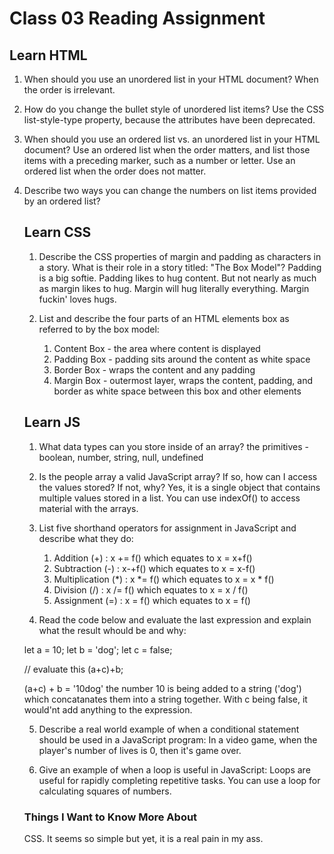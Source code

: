 # Class 03 Reading Assignment

## Learn HTML

1. When should you use an unordered list in your HTML document?
When the order is irrelevant. 

2. How do you change the bullet style of unordered list items?
Use the CSS list-style-type property, because the attributes have been deprecated.

3. When should you use an ordered list vs. an unordered list in your HTML document?
Use an ordered list when the order matters, and list those items with a preceding marker, such as a number or letter. Use an ordered list when the order does not matter.

4. Describe two ways you can change the numbers on list items provided by an ordered list?
<ol type = "">


## Learn CSS

1. Describe the CSS properties of margin and padding as characters in a story. What is their role in a story titled: "The Box Model"?
Padding is a big softie. Padding likes to hug content. But not nearly as much as margin likes to hug. Margin will hug literally everything. Margin fuckin' loves hugs.


2. List and describe the four parts of an HTML elements box as referred to by the box model:
   1. Content Box - the area where content is displayed
   2. Padding Box - padding sits around the content as white space
   3. Border Box - wraps the content and any padding
   4. Margin Box - outermost layer, wraps the content, padding, and border as white space between this box and other elements


## Learn JS

1. What data types can you store inside of an array?
the primitives - boolean, number, string, null, undefined

2. Is the people array a valid JavaScript array? If so, how can I access the values stored? If not, why?
Yes, it is a single object that contains multiple values stored in a list. You can use indexOf() to access material with the arrays.

3. List five shorthand operators for assignment in JavaScript and describe what they do:
   1. Addition (+) : x += f()  which equates to x = x+f()
   2. Subtraction (-) : x-+f() which equates to x = x-f()
   3. Multiplication (*) : x *= f() which equates to x = x * f()
   4. Division (/) : x /= f() which equates to x = x / f()
   5. Assignment (=) : x = f() which equates to x = f()

4. Read the code below and evaluate the last expression and explain what the result whould be and why:

let a = 10;
let b = 'dog';
let c = false;

// evaluate this
(a+c)+b;

(a+c) + b = '10dog'
the number 10 is being added to a string ('dog') which concatanates them into a string together. With c being false, it would'nt add anything to the expression.

5. Describe a real world example of when a conditional statement should be used in a JavaScript program:
In a video game, when the player's number of lives is 0, then it's game over.

6. Give an example of when a loop is useful in JavaScript:
Loops are useful for rapidly completing repetitive tasks. You can use a loop for calculating squares of numbers.

### Things I Want to Know More About

CSS. It seems so simple but yet, it is a real pain in my ass. 